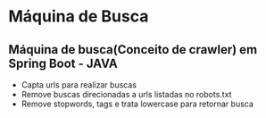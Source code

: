 # Máquina de Busca

## Máquina de busca(Conceito de crawler) em Spring Boot - JAVA

- Capta urls para realizar buscas
- Remove buscas direcionadas a urls listadas no robots.txt
- Remove stopwords, tags e trata lowercase para retornar busca
